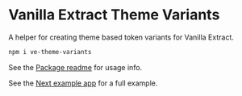 # Vanilla Extract Theme Variants

A helper for creating theme based token variants for Vanilla Extract.

```sh
npm i ve-theme-variants
```

See the [Package readme](/pacakges/ve-theme-variants/) for usage info.

See the [Next example app](/apps/example-next/) for a full example.
